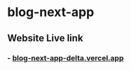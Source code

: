 # blog-next-app
## Website Live link
### - [blog-next-app-delta.vercel.app](https://blog-next-app-delta.vercel.app/)

